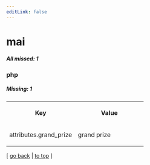 ```yaml
---
editLink: false
---
```


# mai

##### All missed: 1


### php

##### Missing: 1

<table width="100%">
<tr><th width="50%">

Key

</th><th width="50%">

Value

</th></tr>
<tr><td width="50%">

attributes.grand_prize

</td><td width="50%">

grand prize

</td></tr>
</table>

[ [go back](../status.md) | [to top](#) ]

